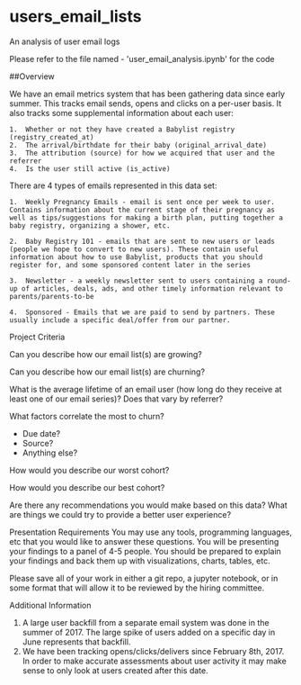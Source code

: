 # users_email_lists
An analysis of user email logs

Please refer to the file named - 'user_email_analysis.ipynb' for the code


##Overview

We have an email metrics system that has been gathering data since early summer. This tracks email sends, opens and clicks on a per-user basis. It also tracks some supplemental information about each user:

	1.	Whether or not they have created a Babylist registry (registry_created_at) 
	2.	The arrival/birthdate for their baby (original_arrival_date) 
	3.	The attribution (source) for how we acquired that user and the referrer 
	4.	Is the user still active (is_active) 

There are 4 types of emails represented in this data set:

	1.	Weekly Pregnancy Emails - email is sent once per week to user. Contains information about the current stage of their pregnancy as well as tips/suggestions for making a birth plan, putting together a baby registry, organizing a shower, etc. 

	2.	Baby Registry 101 - emails that are sent to new users or leads (people we hope to convert to new users). These contain useful information about how to use Babylist, products that you should register for, and some sponsored content later in the series 

	3.	Newsletter - a weekly newsletter sent to users containing a round-up of articles, deals, ads, and other timely information relevant to parents/parents-to-be 

	4.	Sponsored - Emails that we are paid to send by partners. These usually include a specific deal/offer from our partner. 


Project Criteria

Can you describe how our email list(s) are growing?

Can you describe how our email list(s) are churning?

What is the average lifetime of an email user (how long do they receive at least one of our email series)? Does that vary by referrer?

What factors correlate the most to churn? 
* Due date?
* Source?
* Anything else?

How would you describe our worst cohort?

How would you describe our best cohort?

Are there any recommendations you would make based on this data? What are things we could try to provide a better user experience?

Presentation Requirements
You may use any tools, programming languages, etc that you would like to answer these questions. You will be presenting your findings to a panel of 4-5 people. You should be prepared to explain your findings and back them up with visualizations, charts, tables, etc.

Please save all of your work in either a git repo, a jupyter notebook, or in some format that will allow it to be reviewed by the hiring committee.

Additional Information
1. A large user backfill from a separate email system was done in the summer of 2017. The large spike of users added on a specific day in June represents that backfill.
2. We have been tracking opens/clicks/delivers since February 8th, 2017. In order to make accurate assessments about user activity it may make sense to only look at users created after this date.

